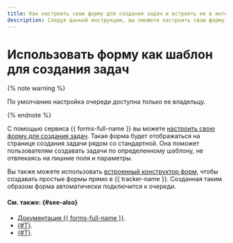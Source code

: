 ```yaml
---
title: Как настроить свою форму для создания задач и встроить ее в интерфейс {{ tracker-name }}
description: Следуя данной инструкции, вы сможете настроить свою форму для создания задач и встроить ее в интерфейс {{ tracker-name }}.
---
```


# Использовать форму как шаблон для создания задач

{% note warning %}

По умолчанию настройка очереди доступна только ее владельцу.

{% endnote %}

С помощью сервиса {{ forms-full-name }} вы можете [настроить свою форму для создания задач](./forms-integration.md). Такая форма будет отображаться на странице создания задачи рядом со стандартной. Она поможет пользователям создавать задачи по определенному шаблону, не отвлекаясь на лишние поля и параметры.

Вы также можете использовать [встроенный конструктор форм](../user/forms-template.md), чтобы создавать простые формы прямо в {{ tracker-name }}. Созданная таким образом форма автоматически подключится к очереди.

#### См. также: {#see-also}

* [Документация {{ forms-full-name }}](../../forms).
* [{#T}](forms-integration.md).
* [{#T}](../user/forms-template.md).